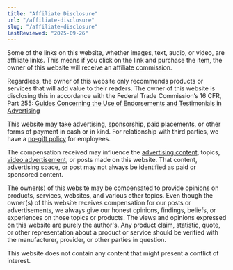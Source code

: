 ```yaml
---
title: "Affiliate Disclosure"
url: "/affiliate-disclosure"
slug: "/affiliate-disclosure"
lastReviewed: "2025-09-26"
---
```


Some of the links on this website, whether images, text, audio, or video, are affiliate links. This means if you click on the link and purchase the item, the owner of this website will receive an affiliate commission.

Regardless, the owner of this website only recommends products or services that will add value to their readers. The owner of this website is disclosing this in accordance with the Federal Trade Commission’s 16 CFR, Part 255: [Guides Concerning the Use of Endorsements and Testimonials in Advertising](http://www.ftc.gov/sites/default/files/attachments/press-releases/ftc-publishes-final-guides-governing-endorsements-testimonials/091005revisedendorsementguides.pdf)

This website may take advertising, sponsorship, paid placements, or other forms of payment in cash or in kind. For relationship with third parties, we have a [no-gift policy](https://blinkx.com/no-gift-policy/) for employees.

The compensation received may influence the [advertising content](https://blinkx.com/advertiser-disclosure/), topics, [video advertisement](https://blinkx.com/article/blinkx-launches-adhoc-first-contextual-online-video-advertising409/), or posts made on this website. That content, advertising space, or post may not always be identified as paid or sponsored content.

The owner(s) of this website may be compensated to provide opinions on products, services, websites, and various other topics. Even though the owner(s) of this website receives compensation for our posts or advertisements, we always give our honest opinions, findings, beliefs, or experiences on those topics or products. The views and opinions expressed on this website are purely the author's. Any product claim, statistic, quote, or other representation about a product or service should be verified with the manufacturer, provider, or other parties in question.

This website does not contain any content that might present a conflict of interest.

